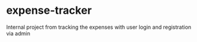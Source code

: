 # expense-tracker
 Internal project from tracking the expenses with user login and registration via admin
